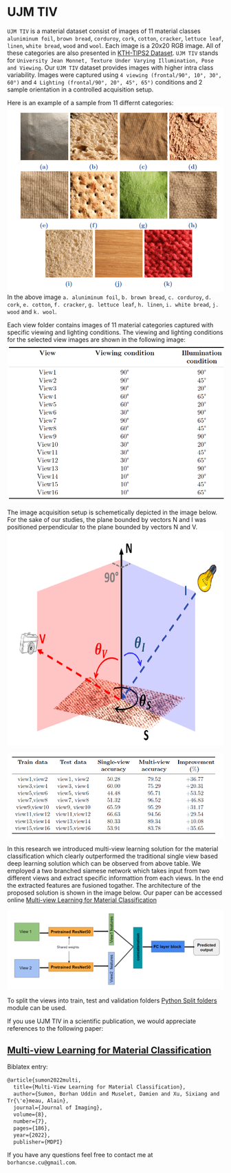 # UJM TIV
`UJM TIV` is a material dataset consist of images of 11 material classes `aluniminum foil`, `brown bread`, `corduroy`, `cork`, `cotton`, `cracker`, `lettuce leaf`, `linen`, `white bread`, `wood` and `wool`. Each image is a 20x20 RGB image. All of these categories are also presented in [KTH-TIPS2 Dataset](https://www.csc.kth.se/cvaatabases/kth-tips/credits.html). `UJM TIV` stands for `University Jean Monnet, Texture Under Varying Illumination, Pose and Viewing`. Our `UJM TIV` dataset provides images with higher intra class variability. Images were captured using `4 viewing (frontal/90°, 10°, 30°, 60°)` and `4 Lighting (frontal/90°, 20°, 45°, 65°)` conditions and 2 sample orientation in a controlled acquisition setup. 

Here is an example of a sample from 11 differnt categories:
![Sample Images](imgs/sample_imgs.PNG)
In the above image `a. aluniminum foil`, `b. brown bread`, `c. corduroy`, `d. cork`, `e. cotton`, `f. cracker`, `g. lettuce leaf`, `h. linen`, `i. white bread`, `j. wood` and `k. wool`.

Each view folder contains images of 11 material categories captured with specific viewing and lighting conditions. The viewing and lighting conditions for the selected view images are shown in the following image:
![View Image](imgs/view_image_conditions.PNG)

The image acquisition setup is schemetically depicted in the image below. For the sake of our studies, the plane bounded by vectors N and I was positioned
perpendicular to the plane bounded by vectors N and V.
<img src= "imgs/acquisition_conditions.PNG" width="650" height="500">

![Results Image](imgs/exp_results.PNG)

In this research we introduced multi-view learning solution for the material classification which clearly outperformed the traditional single view based deep learning solution which can be observed from above table. We employed a two branched siamese network which takes input from two different views and extract specific informattion from each views. In the end the extracted features are fusioned togather. The architecture of the proposed solution is shown in the image below. Our paper can be accessed online [Multi-view Learning for Material Classification](https://www.mdpi.com/2313-433X/8/7/186)

![Siamese Architecture](imgs/siamese_architecture.PNG)

To split the views into train, test and validation folders [Python Split folders](https://github.com/jfilter/split-folders) module can be used.

If you use UJM TIV in a scientific publication, we would appreciate references to the following paper:
## [Multi-view Learning for Material Classification](https://www.mdpi.com/2313-433X/8/7/186)

Biblatex entry:
```
@article{sumon2022multi,
  title={Multi-View Learning for Material Classification},
  author={Sumon, Borhan Uddin and Muselet, Damien and Xu, Sixiang and Tr{\'e}meau, Alain},
  journal={Journal of Imaging},
  volume={8},
  number={7},
  pages={186},
  year={2022},
  publisher={MDPI}
```
If you have any questions feel free to contact me at `borhancse.cu@gmail.com`.
